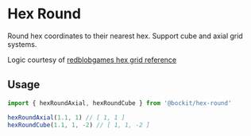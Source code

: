 Hex Round
=========

Round hex coordinates to their nearest hex. Support cube and axial grid systems.

Logic courtesy of [redblobgames hex grid reference][rbghex]

[rbghex]: http://www.redblobgames.com/grids/hexagons/#rounding

Usage
-----

```javascript
import { hexRoundAxial, hexRoundCube } from '@bockit/hex-round'

hexRoundAxial(1.1, 1) // [ 1, 1 ]
hexRoundCube(1.1, 1, -2) // [ 1, 1, -2 ]
```